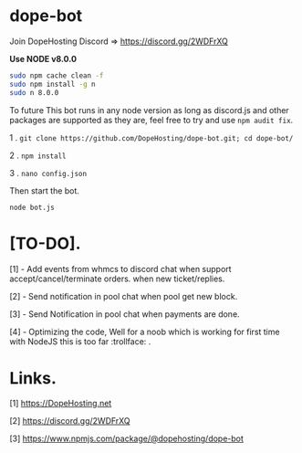 # dope-bot
Join DopeHosting Discord => https://discord.gg/2WDFrXQ

**Use NODE v8.0.0**
```bash
sudo npm cache clean -f
sudo npm install -g n
sudo n 8.0.0
```
To future
This bot runs in any node version as long as discord.js and other packages are supported as they are, feel free to try and use
`npm audit fix`.


1 . ```git clone https://github.com/DopeHosting/dope-bot.git; cd dope-bot/```

2 . ```npm install```

3 . ```nano config.json```

Then start the bot.

```node bot.js```


# [TO-DO].

[1] - Add events from whmcs to discord chat when support accept/cancel/terminate orders. when new ticket/replies.

[2] - Send notification in pool chat when pool get new block.

[3] - Send Notification in pool chat when payments are done.

[4] - Optimizing the code, Well for a noob which is working for first time with NodeJS this is too far :trollface: .


# Links.

[1] https://DopeHosting.net

[2] https://discord.gg/2WDFrXQ

[3] https://www.npmjs.com/package/@dopehosting/dope-bot
